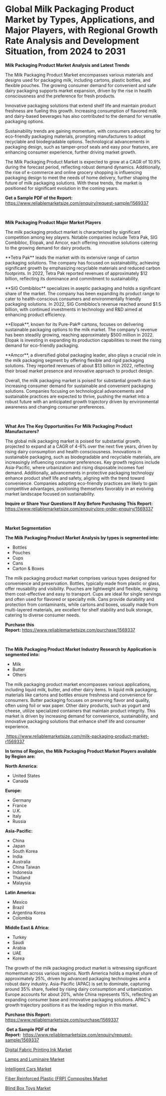 <p><h1>Global Milk Packaging Product Market by Types, Applications, and Major Players, with Regional Growth Rate Analysis and Development Situation, from 2024 to 2031</h1></p><p><strong>Milk Packaging Product Market Analysis and Latest Trends</strong></p>
<p><p>The Milk Packaging Product Market encompasses various materials and designs used for packaging milk, including cartons, plastic bottles, and flexible pouches. The growing consumer demand for convenient and safe dairy packaging supports market expansion, driven by the rise in health consciousness and the preference for fresh products. </p><p>Innovative packaging solutions that extend shelf life and maintain product freshness are fueling this growth. Increasing consumption of flavored milk and dairy-based beverages has also contributed to the demand for versatile packaging options. </p><p>Sustainability trends are gaining momentum, with consumers advocating for eco-friendly packaging materials, prompting manufacturers to adopt recyclable and biodegradable options. Technological advancements in packaging design, such as tamper-proof seals and easy pour features, are enhancing consumer experience, further driving market growth.</p><p>The Milk Packaging Product Market is expected to grow at a CAGR of 10.9% during the forecast period, reflecting robust demand dynamics. Additionally, the rise of e-commerce and online grocery shopping is influencing packaging design to meet the needs of home delivery, further shaping the future of milk packaging solutions. With these trends, the market is positioned for significant evolution in the coming years.</p></p>
<p><strong>Get a Sample PDF of the Report:&nbsp;</strong> <a href="https://www.reliablemarketsize.com/enquiry/request-sample/1569337?utm_campaign=1600&utm_medium=2&utm_source=Github&utm_content=ia&utm_term=14102024&utm_id=milk-packaging-product">https://www.reliablemarketsize.com/enquiry/request-sample/1569337</a></p>
<p>&nbsp;</p>
<p><strong>Milk Packaging Product Major Market Players</strong></p>
<p><p>The milk packaging product market is characterized by significant competition among key players. Notable companies include Tetra Pak, SIG Combibloc, Elopak, and Amcor, each offering innovative solutions catering to the growing demand for dairy products. </p><p>**Tetra Pak** leads the market with its extensive range of carton packaging solutions. The company has focused on sustainability, achieving significant growth by emphasizing recyclable materials and reduced carbon footprints. In 2022, Tetra Pak reported revenues of approximately $12 billion, reflecting its dominance and commitment to sustainability.</p><p>**SIG Combibloc** specializes in aseptic packaging and holds a significant share of the market. The company has been expanding its product range to cater to health-conscious consumers and environmentally friendly packaging solutions. In 2022, SIG Combibloc’s revenue reached around $1.5 billion, with continued investments in technology and R&D aimed at enhancing product efficiency.</p><p>**Elopak**, known for its Pure-Pak® cartons, focuses on delivering sustainable packaging options to the milk market. The company's revenue has been steadily growing, reaching approximately $500 million in 2022. Elopak is investing in expanding its production capabilities to meet the rising demand for eco-friendly packaging.</p><p>**Amcor**, a diversified global packaging leader, also plays a crucial role in the milk packaging segment by offering flexible and rigid packaging solutions. They reported revenues of about $13 billion in 2022, reflecting their broad market presence and innovative approach to product design.</p><p>Overall, the milk packaging market is poised for substantial growth due to increasing consumer demand for sustainable and convenient packaging solutions. Companies focusing on technological advancements and sustainable practices are expected to thrive, pushing the market into a robust future with an anticipated growth trajectory driven by environmental awareness and changing consumer preferences.</p></p>
<p>&nbsp;</p>
<p><strong>What Are The Key Opportunities For Milk Packaging Product Manufacturers?</strong></p>
<p><p>The global milk packaging market is poised for substantial growth, projected to expand at a CAGR of 4-6% over the next five years, driven by rising dairy consumption and health consciousness. Innovations in sustainable packaging, such as biodegradable and recyclable materials, are increasingly influencing consumer preferences. Key growth regions include Asia-Pacific, where urbanization and rising disposable incomes fuel demand. Additionally, advancements in protective packaging technology enhance product shelf life and safety, aligning with the trend toward convenience. Companies adopting eco-friendly practices are likely to gain competitive advantages, positioning themselves favorably in an evolving market landscape focused on sustainability.</p></p>
<p><strong>Inquire or Share Your Questions If Any Before Purchasing This Report:</strong> <a href="https://www.reliablemarketsize.com/enquiry/pre-order-enquiry/1569337?utm_campaign=1600&utm_medium=2&utm_source=Github&utm_content=ia&utm_term=14102024&utm_id=milk-packaging-product">https://www.reliablemarketsize.com/enquiry/pre-order-enquiry/1569337</a></p>
<p>&nbsp;</p>
<p><strong>Market Segmentation</strong></p>
<p><strong>The Milk Packaging Product Market Analysis by types is segmented into:</strong></p>
<p><ul><li>Bottles</li><li>Pouches</li><li>Cups</li><li>Cans</li><li>Carton & Boxes</li></ul></p>
<p><p>The milk packaging product market comprises various types designed for convenience and preservation. Bottles, typically made from plastic or glass, offer reusability and visibility. Pouches are lightweight and flexible, making them cost-effective and easy to transport. Cups are ideal for single servings and often used for flavored or specialty milk. Cans provide durability and protection from contaminants, while cartons and boxes, usually made from multi-layered materials, are excellent for shelf stability and bulk storage, catering to diverse consumer needs.</p></p>
<p><strong>Purchase this Report:&nbsp;</strong><a href="https://www.reliablemarketsize.com/purchase/1569337?utm_campaign=1600&utm_medium=2&utm_source=Github&utm_content=ia&utm_term=14102024&utm_id=milk-packaging-product">https://www.reliablemarketsize.com/purchase/1569337</a></p>
<p>&nbsp;</p>
<p><strong>The Milk Packaging Product Market Industry Research by Application is segmented into:</strong></p>
<p><ul><li>Milk</li><li>Butter</li><li>Others</li></ul></p>
<p><p>The milk packaging product market encompasses various applications, including liquid milk, butter, and other dairy items. In liquid milk packaging, materials like cartons and bottles ensure freshness and convenience for consumers. Butter packaging focuses on preserving flavor and quality, often using foil or wax paper. Other dairy products, such as yogurt and cheese, utilize specialized containers that maintain product integrity. This market is driven by increasing demand for convenience, sustainability, and innovative packaging solutions that enhance shelf life and consumer experience.</p></p>
<p><a href="https://www.reliablemarketsize.com/milk-packaging-product-market-r1569337?utm_campaign=1600&utm_medium=2&utm_source=Github&utm_content=ia&utm_term=14102024&utm_id=milk-packaging-product">&nbsp;https://www.reliablemarketsize.com/milk-packaging-product-market-r1569337</a></p>
<p><strong>In terms of Region, the Milk Packaging Product Market Players available by Region are:</strong></p>
<p>
    <p> <strong> North America: </strong>
        <ul>
            <li>United States</li>
            <li>Canada</li>
        </ul>
        </p> 
    <p> <strong> Europe: </strong>
        <ul>
            <li>Germany</li>
            <li>France</li>
            <li>U.K.</li>
            <li>Italy</li>
            <li>Russia</li>
        </ul>
        </p> 
    <p> <strong> Asia-Pacific: </strong>
        <ul>
            <li>China</li>
            <li>Japan</li>
            <li>South Korea</li>
            <li>India</li>
            <li>Australia</li>
            <li>China Taiwan</li>
            <li>Indonesia</li>
            <li>Thailand</li>
            <li>Malaysia</li>
        </ul>
        </p> 
    <p> <strong> Latin America: </strong>
        <ul>
            <li>Mexico</li>
            <li>Brazil</li>
            <li>Argentina Korea</li>
            <li>Colombia</li>
        </ul>
        </p> 
    <p> <strong> Middle East & Africa: </strong>
        <ul>
            <li>Turkey</li>
            <li>Saudi</li>
            <li>Arabia</li>
            <li>UAE</li>
            <li>Korea</li>
        </ul>
    </p>
    </p>
<p><p>The growth of the milk packaging product market is witnessing significant momentum across various regions. North America holds a market share of approximately 25%, driven by advanced packaging technologies and a robust dairy industry. Asia-Pacific (APAC) is set to dominate, capturing around 35% share, fueled by rising dairy consumption and urbanization. Europe accounts for about 20%, while China represents 15%, reflecting an expanding consumer base and innovative packaging solutions. APAC's growth trajectory positions it as the leading region in this market.</p></p>
<p><strong>Purchase this Report: </strong><a href="https://www.reliablemarketsize.com/purchase/1569337?utm_campaign=1600&utm_medium=2&utm_source=Github&utm_content=ia&utm_term=14102024&utm_id=milk-packaging-product">https://www.reliablemarketsize.com/purchase/1569337</a></p>
<p>&nbsp;<strong>Get a Sample PDF of the Report:&nbsp;&nbsp;</strong><a href="https://www.reliablemarketsize.com/enquiry/request-sample/1569337?utm_campaign=1600&utm_medium=2&utm_source=Github&utm_content=ia&utm_term=14102024&utm_id=milk-packaging-product">https://www.reliablemarketsize.com/enquiry/request-sample/1569337</a></p>
<p><strong></strong></p>
<p><p><a href="https://www.linkedin.com/pulse/digital-fabric-printing-ink-market-research-report-exploring-0mtxc?trk=public_post_embed_feed-article-content&utm_campaign=1600&utm_medium=2&utm_source=Github&utm_content=ia&utm_term=14102024&utm_id=milk-packaging-product">Digital Fabric Printing Ink Market</a></p><p><a href="https://github.com/alvar1lavfo/Market-Research-Report-List-1/blob/main/lamps-and-luminaire-market.md?utm_campaign=1600&utm_medium=2&utm_source=Github&utm_content=ia&utm_term=14102024&utm_id=milk-packaging-product">Lamps and Luminaire Market</a></p><p><a href="https://www.linkedin.com/pulse/intelligent-cars-market-penetration-strategies-untapped-markets-pfloc?trk=public_post_embed_feed-article-content&utm_campaign=1600&utm_medium=2&utm_source=Github&utm_content=ia&utm_term=14102024&utm_id=milk-packaging-product">Intelligent Cars Market</a></p><p><a href="https://github.com/lesavftol/Market-Research-Report-List-1/blob/main/fiber-reinforced-plastic-frp-composites-market.md?utm_campaign=1600&utm_medium=2&utm_source=Github&utm_content=ia&utm_term=14102024&utm_id=milk-packaging-product">Fiber Reinforced Plastic (FRP) Composites Market</a></p><p><a href="https://www.linkedin.com/pulse/blind-box-toys-industry-resonance-10-amplification-across-domains-vpvsc?trk=public_post_embed_feed-article-content&utm_campaign=1600&utm_medium=2&utm_source=Github&utm_content=ia&utm_term=14102024&utm_id=milk-packaging-product">Blind Box Toys Market</a></p></p>